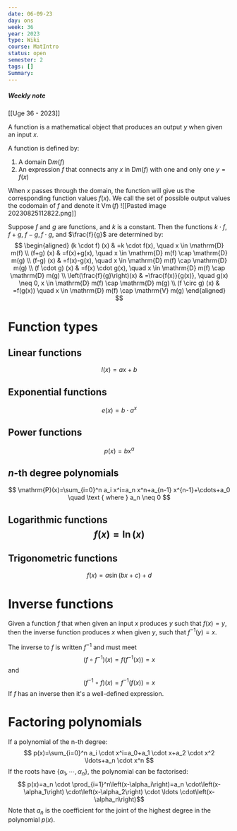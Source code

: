 ```yaml
---
date: 06-09-23
day: ons
week: 36
year: 2023
type: Wiki
course: MatIntro
status: open
semester: 2
tags: []
Summary:
---
```

##### Weekly note
[[Uge 36 - 2023]]

A function is a mathematical object that produces an output $y$ when given an input $x$.

A function is defined by:
1. A domain $\mathrm{D} m(f)$
2. An expression $f$ that connects any $x$ in $\mathrm{D} m(f)$ with one and only one $y=f(x)$

When $x$ passes through the domain, the function will give us the corresponding function values $f(x)$. We call the set of possible output values the codomain of $f$ and denote it $\operatorname{Vm}(f)$
![[Pasted image 20230825112822.png]]

Suppose $f$ and $g$ are functions, and $k$ is a constant.
Then the functions $k \cdot f$, $f+g$, $f-g, f \cdot g$, and $\frac{f}{g}$ are determined by: $$ \begin{aligned} (k \cdot f) (x) & =k \cdot f(x), \quad x \in \mathrm{D} m(f) \\ (f+g) (x) & =f(x)+g(x), \quad x \in \mathrm{D} m(f) \cap \mathrm{D} m(g) \\ (f-g) (x) & =f(x)-g(x), \quad x \in \mathrm{D} m(f) \cap \mathrm{D} m(g) \\ (f \cdot g) (x) & =f(x) \cdot g(x), \quad x \in \mathrm{D} m(f) \cap \mathrm{D} m(g) \\ \left(\frac{f}{g}\right)(x) & =\frac{f(x)}{g(x)}, \quad g(x) \neq 0, x \in \mathrm{D} m(f) \cap \mathrm{D} m(g) \\ (f \circ g) (x) & =f(g(x)) \quad x \in \mathrm{D} m(f) \cap \mathrm{V} m(g) \end{aligned} $$
# Function types
## Linear functions
$$ l(x)=a x+b $$
## Exponential functions
$$ e(x)=b \cdot a^x $$
## Power functions
$$ p(x)=b x^a $$
## $n$-th degree polynomials
$$ \mathrm{P}(x)=\sum_{i=0}^n a_i x^i=a_n x^n+a_{n-1} x^{n-1}+\cdots+a_0 \quad \text { where } a_n \neq 0 $$ 
## Logarithmic functions  $$ f(x)=\ln (x) $$ 
## Trigonometric functions 
$$ f(x)=a \sin(b x+c)+d $$

# Inverse functions
Given a function $f$ that when given an input $x$ produces $y$ such that $f(x)=y$, then the inverse function produces $x$ when given $y$, such that $f^{-1}(y)=x$.

The inverse to $f$ is written $f^{-1}$ and must meet $$ \left(f \circ f^{-1}\right)(x)=f\left(f^{-1}(x)\right)=x $$ and $$ \left(f^{-1} \circ f\right)(x)=f^{-1}(f(x))=x $$
If $f$ has an inverse then it's a well-defined expression.

# Factoring polynomials
If a polynomial of the n-th degree: $$ p(x)=\sum_{i=0}^n a_i \cdot x^i=a_0+a_1 \cdot x+a_2 \cdot x^2 \ldots+a_n \cdot x^n $$ If the roots have $\left\{\alpha_1, \cdots, \alpha_n\right\}$, the polynomial can be factorised: $$ p(x)=a_n \cdot \prod_{i=1}^n\left(x-\alpha_i\right)=a_n \cdot\left(x-\alpha_1\right) \cdot\left(x-\alpha_2\right) \cdot \ldots \cdot\left(x-\alpha_n\right)$$ Note that $a_n$ is the coefficient for the joint of the highest degree in the polynomial $p(x)$.